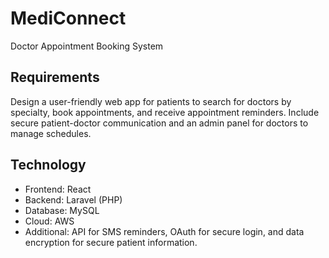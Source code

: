 # MediConnect
Doctor Appointment Booking System

## Requirements
Design a user-friendly web app for patients to search for doctors by specialty, book appointments, and receive appointment reminders. Include secure patient-doctor communication and an admin panel for doctors to manage schedules.

<h2>Technology</h2>
<ul>
<li>Frontend: React
<li>Backend: Laravel (PHP)
<li>Database: MySQL
<li>Cloud: AWS
<li>Additional: API for SMS reminders, OAuth for secure login, and data encryption for secure patient information.
</ul>
